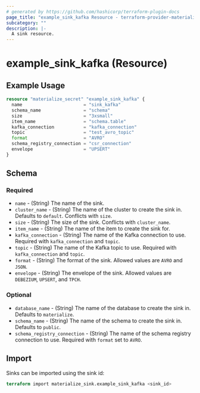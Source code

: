 ```yaml
---
# generated by https://github.com/hashicorp/terraform-plugin-docs
page_title: "example_sink_kafka Resource - terraform-provider-materialize"
subcategory: ""
description: |-
  A sink resource.
---
```


# example_sink_kafka (Resource)

## Example Usage

```terraform
resource "materialize_secret" "example_sink_kafka" {
  name                       = "sink_kafka"
  schema_name                = "schema"
  size                       = "3xsmall"
  item_name                  = "schema.table"
  kafka_connection           = "kafka_connection"
  topic                      = "test_avro_topic"
  format                     = "AVRO"
  schema_registry_connection = "csr_connection"
  envelope                   = "UPSERT"
}
```

## Schema

### Required

- `name` - (String) The name of the sink.
- `cluster_name` - (String) The name of the cluster to create the sink in. Defaults to `default`. Conflicts with `size`.
- `size` - (String) The size of the sink. Conflicts with `cluster_name`.
- `item_name` - (String) The name of the item to create the sink for.
- `kafka_connection` - (String) The name of the Kafka connection to use. Required with `kafka_connection` and `topic`.
- `topic` - (String) The name of the Kafka topic to use. Required with `kafka_connection` and `topic`.
- `format` - (String) The format of the sink. Allowed values are `AVRO` and `JSON`.
- `envelope` - (String) The envelope of the sink. Allowed values are `DEBEZIUM`, `UPSERT`, and `TPCH`.

### Optional

- `database_name` - (String) The name of the database to create the sink in. Defaults to `materialize`.
- `schema_name` - (String) The name of the schema to create the sink in. Defaults to `public`.
- `schema_registry_connection` - (String) The name of the schema registry connection to use. Required with `format` set to `AVRO`.

## Import

Sinks can be imported using the sink id:

```terraform
terraform import materialize_sink.example_sink_kafka <sink_id>
```
